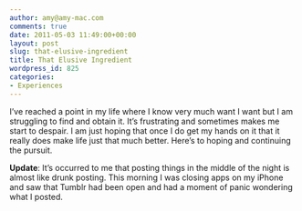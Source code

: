 ```yaml
---
author: amy@amy-mac.com
comments: true
date: 2011-05-03 11:49:00+00:00
layout: post
slug: that-elusive-ingredient
title: That Elusive Ingredient
wordpress_id: 825
categories:
- Experiences
---
```


I’ve reached a point in my life where I know very much want I want but I am struggling to find and obtain it. It’s frustrating and sometimes makes me start to despair. I am just hoping that once I do get my hands on it that it really does make life just that much better. Here’s to hoping and continuing the pursuit.

**Update**: It’s occurred to me that posting things in the middle of the night is almost like drunk posting. This morning I was closing apps on my iPhone and saw that Tumblr had been open and had a moment of panic wondering what I posted.
